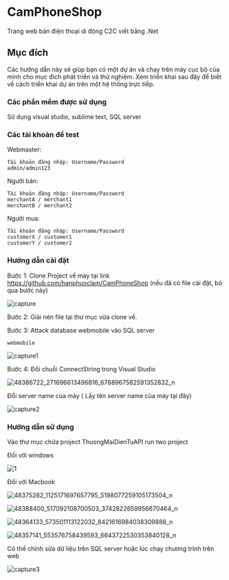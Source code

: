 # CamPhoneShop

Trang web bán điện thoại di động C2C viết bằng .Net

## Mục đích

Các hướng dẫn này sẽ giúp bạn có một dự án và chạy trên máy cục bộ của mình cho mục đích phát triển và thử nghiệm. Xem triển khai sau đây để biết về cách triển khai dự án trên một hệ thống trực tiếp.

### Các phần mềm được sử dụng

Sử dụng visual studio, sublime text, SQL server

### Các tài khoản để test

Webmaster:

```
Tài khoản đăng nhập: Username/Password
admin/admin123
```

Người bán:

```
Tài khoản đăng nhập: Username/Password
merchantA / merchant1
merchantB / merchant2

```

Người mua:

```
Tài khoản đăng nhập: Username/Password
customerX / customer1
customerY / customer2

```

### Hướng dẫn cài đặt


Bước 1: Clone Project về máy tại link https://github.com/hanphuoclam/CamPhoneShop (nếu đã có file cài đặt, bỏ qua bước này)

![capture](https://user-images.githubusercontent.com/32255703/50264487-857c0080-044d-11e9-8ae3-ec5f2ec45291.PNG)


Bước 2: Giải nén file tại thư mục vừa clone về.


Bước 3: Attack database webmobile vào SQL server


```
webmobile
```


![capture1](https://user-images.githubusercontent.com/32255703/50264824-08ea2180-044f-11e9-9f66-76847910e66f.PNG)

Bước 4: Đổi chuỗi ConnectString trong Visual Studio

![48386722_271696613496816_6788967582591352832_n](https://user-images.githubusercontent.com/32255703/50265523-967b4080-0452-11e9-8a46-119462c11c9e.png)

Đổi server name của máy ( Lấy tên server name của máy tại đây)

![capture2](https://user-images.githubusercontent.com/32255703/50265667-2c16d000-0453-11e9-9507-8024f9c45328.PNG)


### Hướng dẫn sử dụng 

Vào thư mục chứa project ThuongMaiDienTuAPI run two project

Đối với windows

![1](https://user-images.githubusercontent.com/32255703/50270272-95064400-0463-11e9-8af4-8eb38ca524ed.png)

Đối với Macbook

![48375282_1125171697657795_5198077259105173504_n](https://user-images.githubusercontent.com/32255703/50270475-44dbb180-0464-11e9-8665-43dad843372b.png)

![48388400_517092108700503_3742822659956670464_n](https://user-images.githubusercontent.com/32255703/50270506-58871800-0464-11e9-8d84-508df748c1e9.png)

![48364133_573501113122032_8421616984038309888_n](https://user-images.githubusercontent.com/32255703/50270451-31c8e180-0464-11e9-8eab-30c9a0dec6ac.png)


![48357141_553576758439593_6643722530353840128_n](https://user-images.githubusercontent.com/32255703/50270394-f9290800-0463-11e9-9b1d-35fd9c773148.png)


Có thể chỉnh sửa dữ liệu trên SQL server hoặc lúc chạy chương trình trên web

![capture3](https://user-images.githubusercontent.com/32255703/50268775-a9940d80-045e-11e9-921e-6bbedc08c526.PNG)




